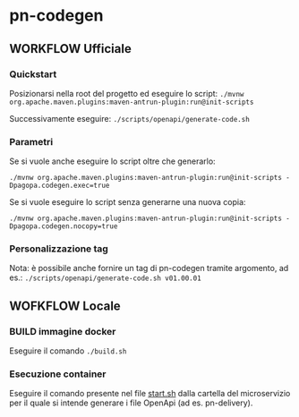 # pn-codegen

## WORKFLOW Ufficiale

### Quickstart
Posizionarsi nella root del progetto ed eseguire lo script: 
`./mvnw org.apache.maven.plugins:maven-antrun-plugin:run@init-scripts` 

Successivamente eseguire:
`./scripts/openapi/generate-code.sh`

### Parametri
Se si vuole anche eseguire lo script oltre che generarlo:

`./mvnw org.apache.maven.plugins:maven-antrun-plugin:run@init-scripts -Dpagopa.codegen.exec=true`

Se si vuole eseguire lo script senza generarne una nuova copia:

`./mvnw org.apache.maven.plugins:maven-antrun-plugin:run@init-scripts -Dpagopa.codegen.nocopy=true`

### Personalizzazione tag
Nota: è possibile anche fornire un tag di pn-codegen tramite argomento, ad es.:
`./scripts/openapi/generate-code.sh v01.00.01`


## WOFKFLOW Locale

### BUILD immagine docker

Eseguire il comando `./build.sh` 

### Esecuzione container

Eseguire il comando presente nel file [start.sh](start.sh) dalla cartella del microservizio per il quale si intende generare i file OpenApi (ad es. pn-delivery).

